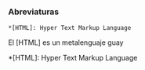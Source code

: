 ### Abreviaturas
    *[HTML]: Hyper Text Markup Language
    
El [HTML] es un metalenguaje guay
    
*[HTML]: Hyper Text Markup Language
